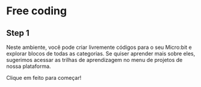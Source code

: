 # Free coding

## Step 1

Neste ambiente, você pode criar livremente códigos para o seu Micro:bit
e explorar blocos de todas as categorias. Se quiser aprender mais sobre eles,
sugerimos acessar as trilhas de aprendizagem no menu de projetos de nossa plataforma.

Clique em feito para começar!